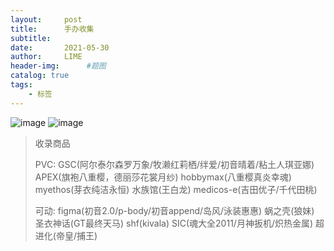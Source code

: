 ```yaml
---
layout:     post
title:      手办收集
subtitle:   
date:       2021-05-30
author:     LIME
header-img:      #题图
catalog: true
tags:
    - 标签
---
```


![image](https://user-images.githubusercontent.com/66418754/120087364-c34eda00-c119-11eb-9eb7-c9827db0f20a.png)
![image](https://user-images.githubusercontent.com/66418754/120087374-e6798980-c119-11eb-939a-60659d701f53.png)

> 收录商品
> 
> PVC: GSC(阿尔泰尔森罗万象/牧濑红莉栖/绊爱/初音晴着/粘土人琪亚娜) APEX(旗袍八重樱，德丽莎花裳月纱) hobbymax(八重樱真炎幸魂) myethos(芽衣纯洁永恒) 水族馆(王白龙)
> medicos-e(吉田优子/千代田桃)
> 
> 可动: figma(初音2.0/p-body/初音append/岛风/泳装惠惠) 蜗之壳(狼妹) 圣衣神话(GT最终天马) shf(kivala) SIC(魂大全2011/月神扳机/炽热金属) 超进化(帝皇/捕王)
